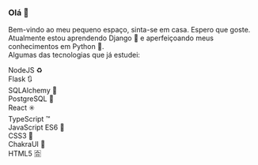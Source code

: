 ### Olá 👋

<!--
**LeandroMedvedev/LeandroMedvedev** is a ✨ _special_ ✨ repository because its `README.md` (this file) appears on your GitHub profile.

Here are some ideas to get you started:

- 🔭 I’m currently working on ...
- 🌱 I’m currently learning ...
- 👯 I’m looking to collaborate on ...
- 🤔 I’m looking for help with ...
- 💬 Ask me about ...
- 📫 How to reach me: ...
- 😄 Pronouns: ...
- ⚡ Fun fact: ...
-->

Bem-vindo ao meu pequeno espaço, sinta-se em casa. Espero que goste.  
Atualmente estou aprendendo Django :saxophone: e aperfeiçoando meus conhecimentos em Python :snake:.  
Algumas das tecnologias que já estudei:  

NodeJS :recycle:  
Flask :arrows_clockwise:   
SQLAlchemy :white_flower:  
PostgreSQL :elephant:  
React :eight_spoked_asterisk:  
TypeScript :tm:  
JavaScript ES6 :star2:  
CSS3 :art:  
ChakraUI :stars:  
HTML5 :u5408:  
